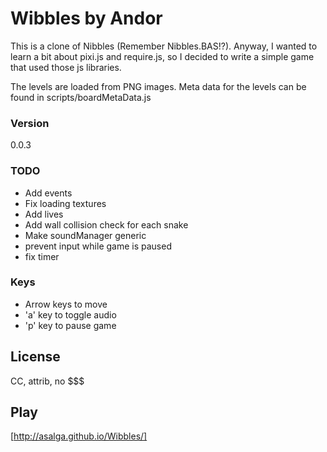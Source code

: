 # Wibbles by Andor
This is a clone of Nibbles (Remember Nibbles.BAS!?). Anyway, I wanted to learn a bit about pixi.js and require.js, so I decided to write a simple game that used those js libraries.

The levels are loaded from PNG images. Meta data for the levels can be found in scripts/boardMetaData.js

### Version
0.0.3

### TODO
 - Add events
 - Fix loading textures
 - Add lives
 - Add wall collision check for each snake
 - Make soundManager generic
 - prevent input while game is paused
 - fix timer

### Keys
 - Arrow keys to move
 - 'a' key to toggle audio
 - 'p' key to pause game

## License
  CC, attrib, no $$$

## Play
[http://asalga.github.io/Wibbles/]
